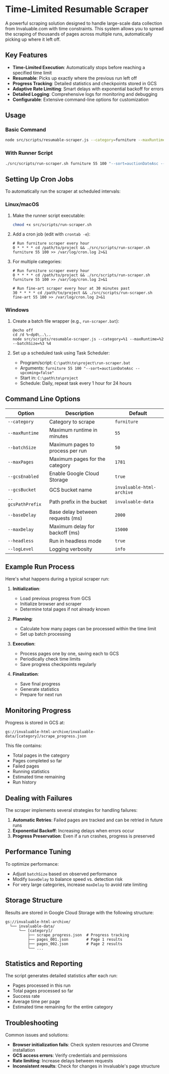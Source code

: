 # Time-Limited Resumable Scraper

A powerful scraping solution designed to handle large-scale data collection from Invaluable.com with time constraints. This system allows you to spread the scraping of thousands of pages across multiple runs, automatically picking up where it left off.

## Key Features

- **Time-Limited Execution**: Automatically stops before reaching a specified time limit
- **Resumable**: Picks up exactly where the previous run left off
- **Progress Tracking**: Detailed statistics and checkpoints stored in GCS
- **Adaptive Rate Limiting**: Smart delays with exponential backoff for errors
- **Detailed Logging**: Comprehensive logs for monitoring and debugging
- **Configurable**: Extensive command-line options for customization

## Usage

### Basic Command

```bash
node src/scripts/resumable-scraper.js --category=furniture --maxRuntime=55 --batchSize=100
```

### With Runner Script

```bash
./src/scripts/run-scraper.sh furniture 55 100 "--sort=auctionDateAsc --upcoming=false"
```

## Setting Up Cron Jobs

To automatically run the scraper at scheduled intervals:

### Linux/macOS

1. Make the runner script executable:
   ```bash
   chmod +x src/scripts/run-scraper.sh
   ```

2. Add a cron job (edit with `crontab -e`):
   ```
   # Run furniture scraper every hour
   0 * * * * cd /path/to/project && ./src/scripts/run-scraper.sh furniture 55 100 >> /var/log/cron.log 2>&1
   ```

3. For multiple categories:
   ```
   # Run furniture scraper every hour
   0 * * * * cd /path/to/project && ./src/scripts/run-scraper.sh furniture 55 100 >> /var/log/cron.log 2>&1
   
   # Run fine-art scraper every hour at 30 minutes past
   30 * * * * cd /path/to/project && ./src/scripts/run-scraper.sh fine-art 55 100 >> /var/log/cron.log 2>&1
   ```

### Windows

1. Create a batch file wrapper (e.g., `run-scraper.bat`):
   ```batch
   @echo off
   cd /d %~dp0\..\..
   node src/scripts/resumable-scraper.js --category=%1 --maxRuntime=%2 --batchSize=%3 %4
   ```

2. Set up a scheduled task using Task Scheduler:
   - Program/script: `C:\path\to\project\run-scraper.bat`
   - Arguments: `furniture 55 100 "--sort=auctionDateAsc --upcoming=false"`
   - Start in: `C:\path\to\project`
   - Schedule: Daily, repeat task every 1 hour for 24 hours

## Command Line Options

| Option | Description | Default |
|--------|-------------|---------|
| `--category` | Category to scrape | `furniture` |
| `--maxRuntime` | Maximum runtime in minutes | `55` |
| `--batchSize` | Maximum pages to process per run | `50` |
| `--maxPages` | Maximum pages for the category | `1781` |
| `--gcsEnabled` | Enable Google Cloud Storage | `true` |
| `--gcsBucket` | GCS bucket name | `invaluable-html-archive` |
| `--gcsPathPrefix` | Path prefix in the bucket | `invaluable-data` |
| `--baseDelay` | Base delay between requests (ms) | `2000` |
| `--maxDelay` | Maximum delay for backoff (ms) | `15000` |
| `--headless` | Run in headless mode | `true` |
| `--logLevel` | Logging verbosity | `info` |

## Example Run Process

Here's what happens during a typical scraper run:

1. **Initialization**:
   - Load previous progress from GCS
   - Initialize browser and scraper
   - Determine total pages if not already known

2. **Planning**:
   - Calculate how many pages can be processed within the time limit
   - Set up batch processing

3. **Execution**:
   - Process pages one by one, saving each to GCS
   - Periodically check time limits
   - Save progress checkpoints regularly

4. **Finalization**:
   - Save final progress
   - Generate statistics
   - Prepare for next run

## Monitoring Progress

Progress is stored in GCS at:
```
gs://invaluable-html-archive/invaluable-data/[category]/scrape_progress.json
```

This file contains:
- Total pages in the category
- Pages completed so far
- Failed pages
- Running statistics
- Estimated time remaining
- Run history

## Dealing with Failures

The scraper implements several strategies for handling failures:

1. **Automatic Retries**: Failed pages are tracked and can be retried in future runs
2. **Exponential Backoff**: Increasing delays when errors occur
3. **Progress Preservation**: Even if a run crashes, progress is preserved

## Performance Tuning

To optimize performance:

- Adjust `batchSize` based on observed performance
- Modify `baseDelay` to balance speed vs. detection risk
- For very large categories, increase `maxDelay` to avoid rate limiting

## Storage Structure

Results are stored in Google Cloud Storage with the following structure:

```
gs://invaluable-html-archive/
  └── invaluable-data/
      └── [category]/
          ├── scrape_progress.json  # Progress tracking
          ├── pages_001.json        # Page 1 results
          ├── pages_002.json        # Page 2 results
          └── ...
```

## Statistics and Reporting

The script generates detailed statistics after each run:
- Pages processed in this run
- Total pages processed so far
- Success rate
- Average time per page
- Estimated time remaining for the entire category

## Troubleshooting

Common issues and solutions:

- **Browser initialization fails**: Check system resources and Chrome installation
- **GCS access errors**: Verify credentials and permissions
- **Rate limiting**: Increase delays between requests
- **Inconsistent results**: Check for changes in Invaluable's page structure 